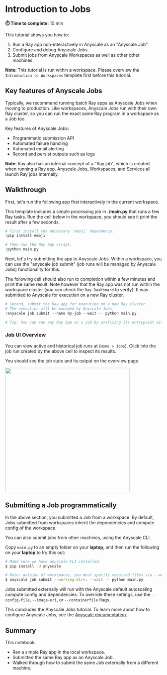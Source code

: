 # Introduction to Jobs

**⏱️ Time to complete**: 10 min

This tutorial shows you how to:
1. Run a Ray app non-interactively in Anyscale as an "Anyscale Job".
2. Configure and debug Anyscale Jobs.
3. Submit jobs from Anyscale Workspaces as well as other other machines.

**Note**: This tutorial is run within a workspace. Please overview the `Introduction to Workspaces` template first before this tutorial.

## Key features of Anyscale Jobs

Typically, we recommend running batch Ray apps as Anyscale Jobs when moving to production. Like workspaces, Anyscale Jobs run with their own Ray cluster, so you can run the exact same Ray program in a workspace as a Job too.

Key features of Anyscale Jobs:
- Programmatic submission API
- Automated failure handling
- Automated email alerting
- Record and persist outputs such as logs


**Note**: Ray also has an internal concept of a "Ray job", which is created when running a Ray app. Anyscale Jobs, Workspaces, and Services all launch Ray jobs internally.

## Walkthrough

First, let's run the following app first interactively in the current workspace.

This template includes a simple processing job in **./main.py** that runs a few Ray tasks. Run the cell below in the workspace, you should see it print the result after a few seconds.


```python
# First install the necessary `emoji` dependency.
!pip install emoji
```


```python
# Then run the Ray app script.
!python main.py
```

Next, let's try submitting the app to Anyscale Jobs. Within a workspace, you can use the "anyscale job submit" (job runs will be managed by Anyscale Jobs) functionality for this.

The following cell should also run to completion within a few minutes and print the same result. Note however that the Ray app was not run within the workspace cluster (you can check the ``Ray Dashboard`` to verify). It was submitted to Anyscale for execution on a new Ray cluster.


```python
# Second, submit the Ray app for execution on a new Ray cluster.
# The execution will be managed by Anyscale Jobs.
!anyscale job submit --name my-job --wait -- python main.py

# Tip: You can run any Ray app as a job by prefixing its entrypoint with "anyscale job submit --".
```

### Job UI Overview

You can view active and historical job runs at (`Home > Jobs`). Click into the job run created by the above cell to inspect its results.

You should see the job state and its output on the overview page.

<img src="https://raw.githubusercontent.com/anyscale/templates/main/templates/intro-jobs/assets/anyscale-job.png" height=400px>

## Submitting a Job programmatically

In the above section, you submitted a Job from a workspace. By default, Jobs submitted from workspaces inherit the dependencies and compute config of the workspace.

You can also submit jobs from other machines, using the Anyscale CLI. 

Copy ``main.py`` to an empty folder on your **laptop**, and then run the following on your **laptop** to try this out:

```bash
# Make sure we have anyscale CLI installed.
$ pip install -U anyscale

# Note: outside of workspaces, you must specify required files via --working-dir.
$ anyscale job submit --working-dir=. --wait -- python main.py
```

Jobs submitted externally will run with the Anyscale default autoscaling compute config and dependencies. To override these settings, use the ``--config-file``, ``--image-uri``, or ``--containerfile`` flags.

This concludes the Anyscale Jobs tutorial. To learn more about how to configure Anyscale Jobs, see the [Anyscale documentation](https://docs.anyscale.com/platform/jobs/).

## Summary

This notebook:
- Ran a simple Ray app in the local workspace.
- Submitted the same Ray app as an Anyscale Job.
- Walked through how to submit the same Job externally from a different machine.
